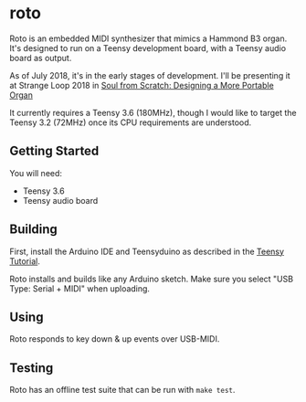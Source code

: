# roto

Roto is an embedded MIDI synthesizer that mimics a Hammond B3
organ. It's designed to run on a Teensy development board, with a
Teensy audio board as output.

As of July 2018, it's in the early stages of development. I'll be
presenting it at Strange Loop 2018 in
[Soul from Scratch: Designing a More Portable Organ](https://www.thestrangeloop.com/2018/soul-from-scratch-designing-a-more-portable-organ.html)

It currently requires a Teensy 3.6 (180MHz), though I would like to
target the Teensy 3.2 (72MHz) once its CPU requirements are
understood.

## Getting Started

You will need:

* Teensy 3.6
* Teensy audio board

## Building

First, install the Arduino IDE and Teensyduino as described in the
[Teensy Tutorial](https://www.pjrc.com/teensy/tutorial.html).

Roto installs and builds like any Arduino sketch. Make sure you select
"USB Type: Serial + MIDI" when uploading.

## Using

Roto responds to key down & up events over USB-MIDI.

## Testing

Roto has an offline test suite that can be run with `make test`.
